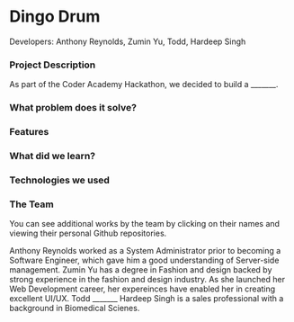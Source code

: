 # Dingo Drum
Developers: Anthony Reynolds, Zumin Yu, Todd, Hardeep Singh

### Project Description
As part of the Coder Academy Hackathon, we decided to build a _______.

### What problem does it solve?

### Features

### What did we learn?

### Technologies we used

### The Team
You can see additional works by the team by clicking on their names and viewing their personal Github repositories.

Anthony Reynolds worked as a System Administrator prior to becoming a Software Engineer, which gave him a good understanding of Server-side management.
Zumin Yu has a degree in Fashion and design backed by strong experience in the fashion and design industry. As she launched her Web Development career, her expereinces have enabled her in creating excellent UI/UX.
Todd _______
Hardeep Singh is a sales professional with a background in Biomedical Scienes.